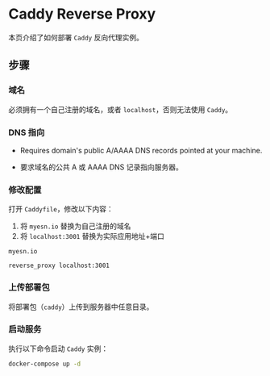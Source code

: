 # Caddy Reverse Proxy

本页介绍了如何部署 `Caddy` 反向代理实例。

## 步骤

### 域名

必须拥有一个自己注册的域名，或者 `localhost`，否则无法使用 `Caddy`。

### DNS 指向

* Requires domain's public A/AAAA DNS records pointed at your machine.

* 要求域名的公共 A 或 AAAA DNS 记录指向服务器。

### 修改配置

打开 `Caddyfile`，修改以下内容：
1. 将 `myesn.io` 替换为自己注册的域名
2. 将 `localhost:3001` 替换为实际应用地址+端口

```
myesn.io

reverse_proxy localhost:3001
```

### 上传部署包

将部署包（`caddy`）上传到服务器中任意目录。

### 启动服务

执行以下命令启动 `Caddy` 实例：

```bash
docker-compose up -d
```